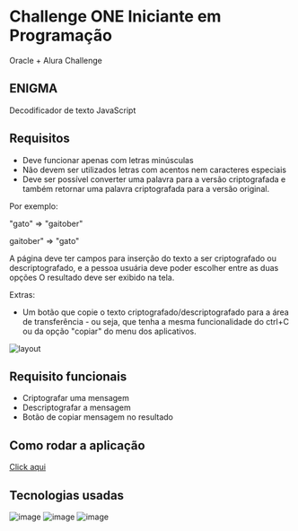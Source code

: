 # Challenge ONE Iniciante em Programação
Oracle + Alura Challenge

## ENIGMA

Decodificador de texto JavaScript

## Requisitos
- Deve funcionar apenas com letras minúsculas
- Não devem ser utilizados letras com acentos nem caracteres especiais
- Deve ser possível converter uma palavra para a versão criptografada e também retornar uma palavra criptografada para a versão original.

Por exemplo:

"gato" => "gaitober"

gaitober" => "gato"

A página deve ter campos para inserção do texto a ser criptografado ou descriptografado, e a pessoa usuária deve poder escolher entre as duas opções
O resultado deve ser exibido na tela.

Extras:
- Um botão que copie o texto criptografado/descriptografado para a área de transferência - ou seja, que tenha a mesma funcionalidade do ctrl+C ou da opção "copiar" do menu dos aplicativos.

![layout](https://github.com/ChristophDias/criptografia_de_palavras/assets/142109049/df378096-17bc-40f8-a884-5be4339bc2cd)

## Requisito funcionais
- Criptografar uma mensagem
- Descriptografar a mensagem
- Botão de copiar mensagem no resultado

## Como rodar a aplicação
[Click aqui](https://christophdias.github.io/criptografia_de_palavras/)

## Tecnologias usadas
![image](https://github.com/ChristophDias/criptografia_de_palavras/assets/142109049/1444b045-07b9-4faf-bef5-a100311ea6a0)
![image](https://github.com/ChristophDias/criptografia_de_palavras/assets/142109049/a80d2316-efb2-4aad-aa81-e7f51386d447)
![image](https://github.com/ChristophDias/criptografia_de_palavras/assets/142109049/0cc40a35-910b-4be2-bb93-c83bfb18e91c)


